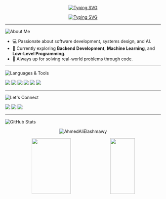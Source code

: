 <!-- Typing animation header -->
<p align="center">
  <a href="https://git.io/typing-svg">
    <img src="https://readme-typing-svg.demolab.com?font=Fira+Code&duration=1&pause=1&color=626EF7&center=true&vCenter=true&multiline=true&repeat=false&width=600&height=40&lines=Ahmed+Ali+Hassan" alt="Typing SVG" />
  </a>
</p>

<p align="center">
  <a href="https://git.io/typing-svg">
    <img src="https://readme-typing-svg.demolab.com?font=Fira+Code&duration=1000&pause=1&color=626EF7&center=true&vCenter=true&multiline=true&repeat=false&width=600&height=100&lines=Student+At+Faculty+of+Engineering;Alexandria+University;Computer+%26+Systems+Engineering+Department+(CSED)" alt="Typing SVG" />
  </a>
</p>

---

![About Me](https://img.shields.io/badge/About%20Me-626EF7?style=for-the-badge)

- 💻 Passionate about software development, systems design, and AI.
- 🌱 Currently exploring **Backend Development**, **Machine Learning**, and **Low-Level Programming**.
- 🚀 Always up for solving real-world problems through code.

---

![Languages & Tools](https://img.shields.io/badge/Languages%20%26%20Tools-626EF7?style=for-the-badge&logo=codefactor&logoColor=white)

<p>
  <img src="https://img.shields.io/badge/C-00599C?style=for-the-badge&logo=c&logoColor=white" />
  <img src="https://img.shields.io/badge/C++-00599C?style=for-the-badge&logo=c%2B%2B&logoColor=white" />
  <img src="https://img.shields.io/badge/Python-3670A0?style=for-the-badge&logo=python&logoColor=ffdd54" />
  <img src="https://img.shields.io/badge/Java-ED8B00?style=for-the-badge&logo=java&logoColor=white" />
  <img src="https://img.shields.io/badge/JavaScript-F7DF1E?style=for-the-badge&logo=javascript&logoColor=black" />
  <img src="https://img.shields.io/badge/Spring%20Boot-6DB33F?style=for-the-badge&logo=spring-boot&logoColor=white" />

</p>

---

![Let's Connect](https://img.shields.io/badge/Let's%20Connect-626EF7?style=for-the-badge&logo=Handshake&logoColor=white)

<p>
  <a href="mailto:ali2005hassan@gmail.com"><img src="https://img.shields.io/badge/Email-D14836?style=for-the-badge&logo=gmail&logoColor=white"/></a>
  <a href="https://www.linkedin.com/in/ahmed-elashmawy-499893320/"><img src="https://img.shields.io/badge/LinkedIn-0077B5?style=for-the-badge&logo=linkedin&logoColor=white" /></a>
  <a href="https://github.com/AhmedAliElashmawy"><img src="https://img.shields.io/badge/GitHub-181717?style=for-the-badge&logo=github&logoColor=white"/></a>
</p>

---

![GitHub Stats](https://img.shields.io/badge/GitHub%20Stats-626EF7?style=for-the-badge&logo=graphql&logoColor=white)

<p align="center">
  <img src="https://komarev.com/ghpvc/?username=AhmedAliElashmawy&label=Profile%20views&color=626EF7&style=flat" alt="AhmedAliElashmawy" />
</p>

<p align="center">
  <img height="180em" src="https://github-readme-stats.vercel.app/api?username=AhmedAliElashmawy&show_icons=true&title_color=626EF7&icon_color=626EF7&text_color=ffffff&bg_color=0d1117" width="50%" />
  <img height="180em"src="https://github-readme-stats.vercel.app/api/top-langs/?username=AhmedAliElashmawy&layout=compact&title_color=626EF7&text_color=ffffff&bg_color=0d1117" width="40%" />

</p>
